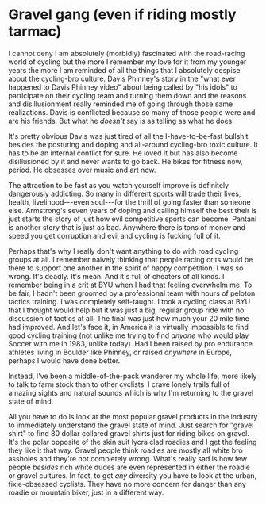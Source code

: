 # Gravel gang (even if riding mostly tarmac)

I cannot deny I am absolutely (morbidly) fascinated with the road-racing world of cycling but the more I remember my love for it from my younger years the more I am reminded of all the things that I absolutely despise about the cycling-bro culture. Davis Phinney's story in the "what ever happened to Davis Phinney video" about being called by "his idols" to participate on their cycling team and turning them down and the reasons and disillusionment really reminded me of going through those same realizations. Davis is conflicted because so many of those people were and are his friends. But what he *doesn't* say is as telling as what he does.

It's pretty obvious Davis was just tired of all the I-have-to-be-fast bullshit besides the posturing and doping and all-around cycling-bro toxic culture. It has to be an internal conflict for sure. He loved it but has also become disillusioned by it and never wants to go back. He bikes for fitness now, period. He obsesses over music and art now.

The attraction to be fast as you watch yourself improve is definitely dangerously addicting. So many in different sports will trade their lives, health, livelihood---even soul---for the thrill of going faster than someone else. Armstrong's seven years of doping and calling himself the best their is just starts the story of just how evil competitive sports can become. Pantani is another story that is just as bad. Anywhere there is tons of money and speed you get corruption and evil and cycling is fucking full of it.

Perhaps that's why I really don't want anything to do with road cycling groups at all. I remember naively thinking that people racing crits would be there to support one another in the spirit of happy competition. I was so wrong. It's deadly. It's mean. And it's full of cheaters of all kinds. I remember being in a crit at BYU when I had that feeling overwhelm me. To be fair, I hadn't been groomed by a professional team with hours of peloton tactics training. I was completely self-taught. I took a cycling class at BYU that I thought would help but it was just a big, regular group ride with no discussion of tactics at all. The final was just how much your 20 mile time had improved. And let's face it, in America it is virtually impossible to find good cycling training (not unlike me trying to find *anyone* who would play Soccer with me in 1983, unlike today). Had I been raised by pro endurance athletes living in Boulder like Phinney, or raised *anywhere* in Europe, perhaps I would have done better.

Instead, I've been a middle-of-the-pack wanderer my whole life, more likely to talk to farm stock than to other cyclists. I crave lonely trails full of amazing sights and natural sounds which is why I'm returning to the gravel state of mind.

All you have to do is look at the most popular gravel products in the industry to immediately understand the gravel state of mind. Just search for "gravel shirt" to find 80 dollar collared gravel shirts just for riding bikes on gravel. It's the polar opposite of the skin suit lycra clad roadies and I get the feeling they like it that way. Gravel people think roadies are mostly all white bro assholes and they're not completely wrong. What's really sad is how few people *besides* rich white dudes are even represented in either the roadie or gravel cultures. In fact, to get *any* diversity you have to look at the urban, fixie-obsessed cyclists. They have no more concern for danger than any roadie or mountain biker, just in a different way.
